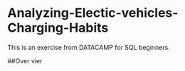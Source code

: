 # Analyzing-Electic-vehicles-Charging-Habits
This is an exercise from DATACAMP for SQL beginners. 

##Over vier
